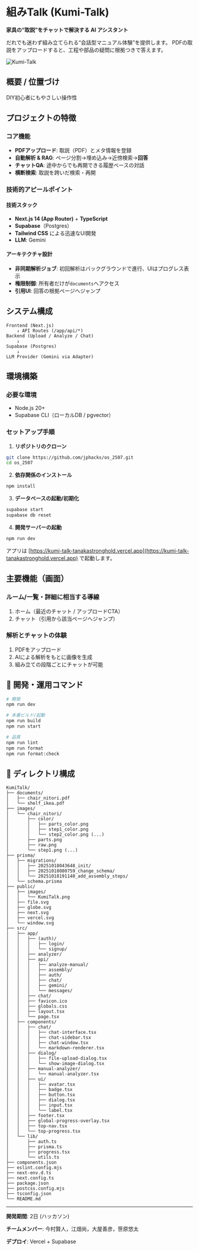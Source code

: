 # 組みTalk (Kumi-Talk)

**家具の“取説”をチャットで解決する AI アシスタント**

だれでも迷わず組み立てられる“会話型マニュアル体験”を提供します。
PDFの取説をアップロードすると、工程や部品の疑問に根拠つきで答えます。

![Kumi-Talk](public/images/KumiTalk.png)

## 概要 / 位置づけ

DIY初心者にもやさしい操作性

## プロジェクトの特徴

### コア機能

* **PDFアップロード**: 取説（PDF）とメタ情報を登録
* **自動解析 & RAG**: ページ分割→埋め込み→近傍検索→**回答**
* **チャットQA**: 途中からでも再開できる履歴ベースの対話
* **横断検索**: 取説を跨いだ検索・再開

### 技術的アピールポイント

#### 技術スタック

* **Next.js 14 (App Router)** + **TypeScript**
* **Supabase**（Postgres）
* **Tailwind CSS** による迅速なUI開発
* **LLM**: Gemini

#### アーキテクチャ設計

* **非同期解析ジョブ**: 初回解析はバックグラウンドで進行、UIはプログレス表示
* **権限制御**: 所有者だけが`documents`へアクセス
* **引用UI**: 回答の根拠ページへジャンプ

## システム構成

```
Frontend (Next.js)
    ↓ API Routes (/app/api/*)
Backend (Upload / Analyze / Chat)
    ↓
Supabase (Postgres)
    ↓
LLM Provider (Gemini via Adapter)
```

## 環境構築

### 必要な環境

* Node.js 20+
* Supabase CLI（ローカルDB / pgvector）

### セットアップ手順

1. **リポジトリのクローン**

```bash
git clone https://github.com/jphacks/os_2507.git
cd os_2507
```

2. **依存関係のインストール**

```bash
npm install
```

3. **データベースの起動/初期化**

```bash
supabase start
supabase db reset
```

4. **開発サーバーの起動**

```bash
npm run dev
```

アプリは [https://kumi-talk-tanakastronghold.vercel.app](https://kumi-talk-tanakastronghold.vercel.app) で起動します。

## 主要機能（画面）

### ルーム/一覧・詳細に相当する導線

1. ホーム（最近のチャット / アップロードCTA）
2. チャット（引用から該当ページへジャンプ）

### 解析とチャットの体験

1. PDFをアップロード
2. AIによる解析をもとに画像を生成
3. 組み立ての段階ごとにチャットが可能

## 🔧 開発・運用コマンド

```bash
# 開発
npm run dev

# 本番ビルド/起動
npm run build
npm run start

# 品質
npm run lint
npm run format
npm run format:check
```

## 📁 ディレクトリ構成

```
KumiTalk/
├── documents/
│   ├── chair_nitori.pdf
│   └── shelf_ikea.pdf
├── images/
│   └── chair_nitori/
│       ├── color/
│       │   ├── parts_color.png
│       │   ├── step1_color.png
│       │   └── step2_color.png (...)
│       ├── parts.png
│       ├── raw.png
│       └── step1.png (...)
├── prisma/
│   ├── migrations/
│   │   ├── 20251018043648_init/
│   │   ├── 20251018080759_change_schema/
│   │   └── 20251018191140_add_assembly_steps/
│   └── schema.prisma
├── public/
│   ├── images/
│   │   └── KumiTalk.png
│   ├── file.svg
│   ├── globe.svg
│   ├── next.svg
│   ├── vercel.svg
│   └── window.svg
├── src/
│   ├── app/
│   │   ├── (auth)/
│   │   │   ├── login/
│   │   │   └── signup/
│   │   ├── analyzer/
│   │   ├── api/
│   │   │   ├── analyze-manual/
│   │   │   ├── assembly/
│   │   │   ├── auth/
│   │   │   ├── chat/
│   │   │   ├── gemini/
│   │   │   └── messages/
│   │   ├── chat/
│   │   ├── favicon.ico
│   │   ├── globals.css
│   │   ├── layout.tsx
│   │   └── page.tsx
│   ├── components/
│   │   ├── chat/
│   │   │   ├── chat-interface.tsx
│   │   │   ├── chat-sidebar.tsx
│   │   │   ├── chat-window.tsx
│   │   │   └── markdown-renderer.tsx
│   │   ├── dialog/
│   │   │   ├── file-upload-dialog.tsx
│   │   │   └── show-image-dialog.tsx
│   │   ├── manual-analyzer/
│   │   │   └── manual-analyzer.tsx
│   │   ├── ui/
│   │   │   ├── avatar.tsx
│   │   │   ├── badge.tsx
│   │   │   ├── button.tsx
│   │   │   ├── dialog.tsx
│   │   │   ├── input.tsx
│   │   │   └── label.tsx
│   │   ├── footer.tsx
│   │   ├── global-progress-overlay.tsx
│   │   ├── top-nav.tsx
│   │   └── top-progress.tsx
│   └── lib/
│       ├── auth.ts
│       ├── prisma.ts
│       ├── progress.tsx
│       └── utils.ts
├── components.json
├── eslint.config.mjs
├── next-env.d.ts
├── next.config.ts
├── package.json
├── postcss.config.mjs
├── tsconfig.json
└── README.md
```
---

**開発期間**: 2日 (ハッカソン)

**チームメンバー**: 今村賢人，江畑尚，大屋善彦，笹原悠太

**デプロイ**: Vercel + Supabase
